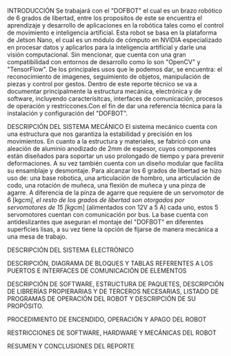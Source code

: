 INTRODUCCIÓN
Se trabajará con el "DOFBOT" el cual es un brazo robótico de 6 grados de libertad, entre los propositos de este se encuentra el aprendizaje y desarrollo de aplicaciones en la robótica tales como el control de movimiento e inteligencia artificial. Esta robot se basa en la plataforma de Jetson Nano, el cual es un módulo de cómputo en NVIDIA especializado en procesar datos y aplicarlos para la inteligencia artificial y darle una visión computacional. Sin mencionar, que cuenta con una gran compatibilidad con entornos de desarrollo como lo son "OpenCV" y "TensorFlow". 
De los principales usos que le podemos dar, se encuentra: el reconocimiento de imagenes, seguimiento de objetos, manipulación de piezas y control por gestos. 
Dentro de este reporte técnico se va a documentar principalmente la estructura mecánica, electrónica y de software, incluyendo caracterísitcas, interfaces de comunicación, procesos de operación y restriccones.Con el fin de dar una referencia técnica para la instalación y configuración del "DOFBOT". 

DESCRIPCIÓN DEL SISTEMA MECÁNICO
El sistema mecánico cuenta con una estructura que nos garantiza la estabilidad y precisión en los movimientos.
En cuanto a la estructura y materiales, se fabricó con una aleación de aluminio anodizado de 2mm de espesor, cuyos componentes están diseñados para soportar un uso prolongado de tiempo y para prevenir deformaciones. A su vez también cuenta con un diseño modular que facilita su ensamblaje y desmontaje. 
Para alcanzar los 6 grados de libertad se hizo uso de: una base robotica, una articulación de hombro, una articulación de codo, una rotación de muñeca, una flexión de muñeca y una pinza de agarre. A diferencia de la pinza de agarre que requiere de un servomotor de 6 [kg*cm], el resto de los grados de libertad son otorgados por servomotores de 15 [kg*cm] (alimentados con 12V a 5 A) cada uno, estos 5 servomotores cuentan con comunicación por bus. La base cuenta con antideslizantes que aseguran el montaje del "DOFBOT" en diferentes superficies lisas, a su vez tiene la opción de fijarse de manera mecánica a una mesa de trabajo. 

DESCRIPCIÓN DEL SISTEMA ELECTRÓNICO


DESCRIPCIÓN, DIAGRAMA DE BLOQUES Y TABLAS REFERENTES A LOS PUERTOS E INTERFACES DE COMUNICACIÓN DE ELEMENTOS

DESCRIPCIÓN DE SOFTWARE, ESTRUCTURA DE PAQUETES, DESCRIPCIÓN DE LIBRERÍAS PROPIERARIAS Y DE TERCEROS NECESARIAS, LISTADO DE PROGRAMAS DE OPERACIÓN DEL ROBOT Y DESCRIPCIÓN DE SU PROPÓSITO. 

PROCEDIMIENTO DE ENCENDIDO, OPERACIÓN Y APAGO DEL ROBOT

RESTRICCIONES DE SOFTWARE, HARDWARE Y MECÁNICAS DEL ROBOT

RESUMEN Y CONCLUSIONES DEL REPORTE
